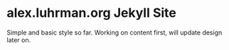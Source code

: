 # alex.luhrman.org Jekyll Site

Simple and basic style so far. Working on content first, will update design later on.
